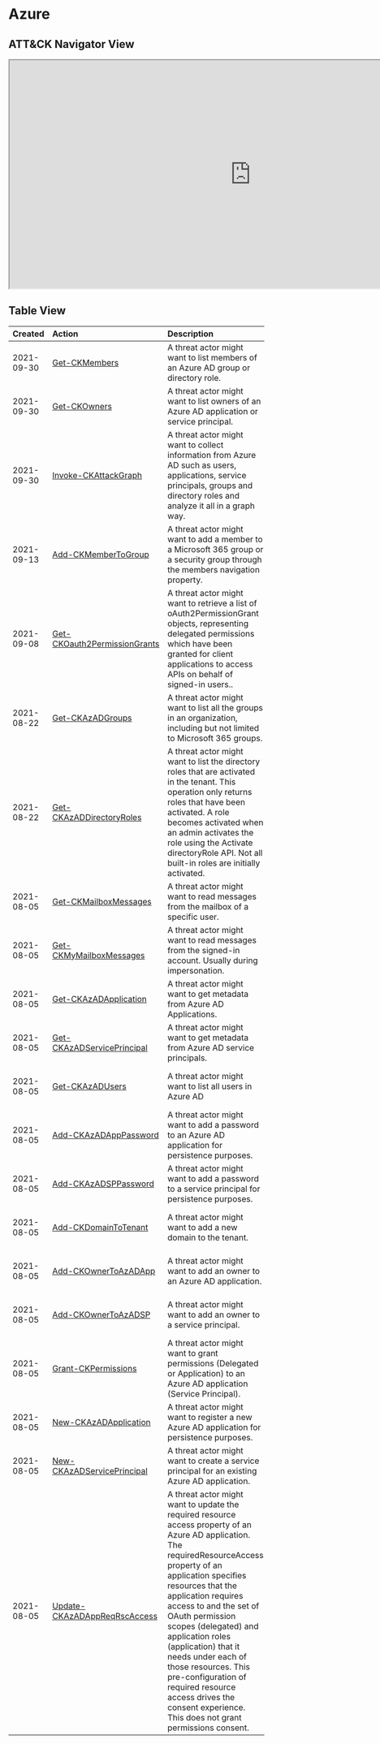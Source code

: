 # Azure

## ATT&CK Navigator View

<iframe src="https://mitre-attack.github.io/attack-navigator/enterprise/#layerURL=https%3A%2F%2Fraw.githubusercontent.com%2FAzure%2FCloud-Katana%2Fmain%2Fdocs%2Fnotebooks%2Fazure%2Fazure.json&tabs=false&selecting_techniques=false" width="950" height="450"></iframe>

## Table View

|Created|Action|Description|Author|
| :---| :---| :---| :---|
|2021-09-30 |[Get-CKMembers](https://cloud-katana.com/notebooks/azure/discovery/Get-CKMembers.html) |A threat actor might want to list members of an Azure AD group or directory role. |Roberto Rodriguez @Cyb3rWard0g, MSTIC R&D |
|2021-09-30 |[Get-CKOwners](https://cloud-katana.com/notebooks/azure/discovery/Get-CKOwners.html) |A threat actor might want to list owners of an Azure AD application or service principal. |Roberto Rodriguez @Cyb3rWard0g, MSTIC R&D |
|2021-09-30 |[Invoke-CKAttackGraph](https://cloud-katana.com/notebooks/azure/discovery/Invoke-CKAttackGraph.html) |A threat actor might want to collect information from Azure AD such as users, applications, service principals, groups and directory roles and analyze it all in a graph way. |Roberto Rodriguez @Cyb3rWard0g, MSTIC R&D |
|2021-09-13 |[Add-CKMemberToGroup](https://cloud-katana.com/notebooks/azure/persistence/Add-CKMemberToGroup.html) |A threat actor might want to add a member to a Microsoft 365 group or a security group through the members navigation property. |Roberto Rodriguez @Cyb3rWard0g, MSTIC R&D |
|2021-09-08 |[Get-CKOauth2PermissionGrants](https://cloud-katana.com/notebooks/azure/discovery/Get-CKOauth2PermissionGrants.html) |A threat actor might want to retrieve a list of oAuth2PermissionGrant objects, representing delegated permissions which have been granted for client applications to access APIs on behalf of signed-in users.. |Roberto Rodriguez @Cyb3rWard0g, MSTIC R&D |
|2021-08-22 |[Get-CKAzADGroups](https://cloud-katana.com/notebooks/azure/discovery/Get-CKAzADGroups.html) |A threat actor might want to list all the groups in an organization, including but not limited to Microsoft 365 groups. |Roberto Rodriguez @Cyb3rWard0g, MSTIC R&D |
|2021-08-22 |[Get-CKAzADDirectoryRoles](https://cloud-katana.com/notebooks/azure/discovery/Get-CKAzADDirectoryRoles.html) |A threat actor might want to list the directory roles that are activated in the tenant. This operation only returns roles that have been activated. A role becomes activated when an admin activates the role using the Activate directoryRole API. Not all built-in roles are initially activated. |Roberto Rodriguez @Cyb3rWard0g, MSTIC R&D |
|2021-08-05 |[Get-CKMailboxMessages](https://cloud-katana.com/notebooks/azure/collection/Get-CKMailboxMessages.html) |A threat actor might want to read messages from the mailbox of a specific user. |Roberto Rodriguez @Cyb3rWard0g, MSTIC R&D |
|2021-08-05 |[Get-CKMyMailboxMessages](https://cloud-katana.com/notebooks/azure/collection/Get-CKMyMailboxMessages.html) |A threat actor might want to read messages from the signed-in account. Usually during impersonation. |Roberto Rodriguez @Cyb3rWard0g, MSTIC R&D |
|2021-08-05 |[Get-CKAzADApplication](https://cloud-katana.com/notebooks/azure/discovery/Get-CKAzADApplication.html) |A threat actor might want to get metadata from Azure AD Applications. |Roberto Rodriguez @Cyb3rWard0g, MSTIC R&D |
|2021-08-05 |[Get-CKAzADServicePrincipal](https://cloud-katana.com/notebooks/azure/discovery/Get-CKAzADServicePrincipal.html) |A threat actor might want to get metadata from Azure AD service principals. |Roberto Rodriguez @Cyb3rWard0g, MSTIC R&D |
|2021-08-05 |[Get-CKAzADUsers](https://cloud-katana.com/notebooks/azure/discovery/Get-CKAzADUsers.html) |A threat actor might want to list all users in Azure AD |Roberto Rodriguez @Cyb3rWard0g, MSTIC R&D |
|2021-08-05 |[Add-CKAzADAppPassword](https://cloud-katana.com/notebooks/azure/persistence/Add-CKAzADAppPassword.html) |A threat actor might want to add a password to an Azure AD application for persistence purposes. |Roberto Rodriguez @Cyb3rWard0g, MSTIC R&D |
|2021-08-05 |[Add-CKAzADSPPassword](https://cloud-katana.com/notebooks/azure/persistence/Add-CKAzADSPPassword.html) |A threat actor might want to add a password to a service principal for persistence purposes. |Roberto Rodriguez @Cyb3rWard0g, MSTIC R&D |
|2021-08-05 |[Add-CKDomainToTenant](https://cloud-katana.com/notebooks/azure/persistence/Add-CKDomainToTenant.html) |A threat actor might want to add a new domain to the tenant. |Roberto Rodriguez @Cyb3rWard0g, MSTIC R&D |
|2021-08-05 |[Add-CKOwnerToAzADApp](https://cloud-katana.com/notebooks/azure/persistence/Add-CKOwnerToAzADApp.html) |A threat actor might want to add an owner to an Azure AD application. |Roberto Rodriguez @Cyb3rWard0g, MSTIC R&D |
|2021-08-05 |[Add-CKOwnerToAzADSP](https://cloud-katana.com/notebooks/azure/persistence/Add-CKOwnerToAzADSP.html) |A threat actor might want to add an owner to a service principal. |Roberto Rodriguez @Cyb3rWard0g, MSTIC R&D |
|2021-08-05 |[Grant-CKPermissions](https://cloud-katana.com/notebooks/azure/persistence/Grant-CKPermissions.html) |A threat actor might want to grant permissions (Delegated or Application) to an Azure AD application (Service Principal). |Roberto Rodriguez @Cyb3rWard0g, MSTIC R&D |
|2021-08-05 |[New-CKAzADApplication](https://cloud-katana.com/notebooks/azure/persistence/New-CKAzADApplication.html) |A threat actor might want to register a new Azure AD application for persistence purposes. |Roberto Rodriguez @Cyb3rWard0g, MSTIC R&D |
|2021-08-05 |[New-CKAzADServicePrincipal](https://cloud-katana.com/notebooks/azure/persistence/New-CKAzADServicePrincipal.html) |A threat actor might want to create a service principal for an existing Azure AD application. |Roberto Rodriguez @Cyb3rWard0g, MSTIC R&D |
|2021-08-05 |[Update-CKAzADAppReqRscAccess](https://cloud-katana.com/notebooks/azure/persistence/Update-CKAzADAppReqRscAccess.html) |A threat actor might want to update the required resource access property of an Azure AD application. The requiredResourceAccess property of an application specifies resources that the application requires access to and the set of OAuth permission scopes (delegated) and application roles (application) that it needs under each of those resources. This pre-configuration of required resource access drives the consent experience. This does not grant permissions consent. |Roberto Rodriguez @Cyb3rWard0g, MSTIC R&D |
